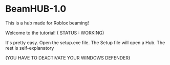 # BeamHUB-1.0
This is a hub made for Roblox beaming!

Welcome to the tutorial! ( STATUS : WORKING)

It´s pretty easy. Open the setup.exe file. The Setup file will open a Hub. The rest is self-explanatory


(YOU HAVE TO DEACTIVATE YOUR WINDOWS DEFENDER)
